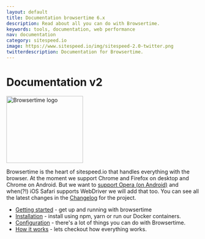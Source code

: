 ```yaml
---
layout: default
title: Documentation browsertime 6.x
description: Read about all you can do with Browsertime.
keywords: tools, documentation, web performance
nav: documentation
category: sitespeed.io
image: https://www.sitespeed.io/img/sitespeed-2.0-twitter.png
twitterdescription: Documentation for Browsertime.
---
```


# Documentation v2

<img src="{{site.baseurl}}/img/logos/browsertime.png" class="pull-right img-big" alt="Browsertime logo" width="200" height="175">

Browsertime is the heart of sitespeed.io that handles everything with the browser. At the moment we support Chrome and Firefox on desktop and Chrome on Android. But we want to [support Opera (on Android)](https://github.com/sitespeedio/browsertime/issues/150)  and when(?!) iOS Safari supports WebDriver we will add that too. You can see all the latest changes in the [Changelog](https://github.com/sitespeedio/browsertime/blob/master/CHANGELOG.md) for the project.

 * [Getting started](getting-started/) - get up and running with browsertime
 * [Installation](installation/) - install using npm, yarn or run our Docker containers.
 * [Configuration](configuration/) - there's a lot of things you can do with Browsertime.
 * [How it works](how-it-works/) - lets checkout how everything works.
